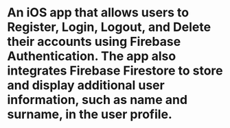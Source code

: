 # An iOS app that allows users to Register, Login, Logout, and Delete their accounts using Firebase Authentication. The app also integrates Firebase Firestore to store and display additional user information, such as name and surname, in the user profile.
